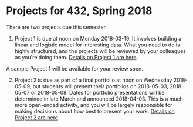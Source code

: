 # Projects for 432, Spring 2018

There are two projects due this semester.

1. Project 1 is due at noon on Monday 2018-03-19. It involves building a linear and logistic model for interesting data. What you need to do is highly structured, and the projects will be reviewed by your colleagues as you're doing them. [Details on Project 1 are here](https://github.com/THOMASELOVE/432-2018/tree/master/projects/project1).

A sample Project 1 will be available for your review soon.

2. Project 2 is due as part of a final portfolio at noon on Wednesday 2018-05-09, but students will present their portfolios on 2018-05-03, 2018-05-07 or 2018-05-08. Dates for portfolio presentations will be determined in late March and announced 2018-04-03. This is a much more open-ended activity, and you will be largely responsible for making decisions about how best to present your work. [Details on Project 2 are here](https://github.com/THOMASELOVE/432-2018/tree/master/projects/project2).
